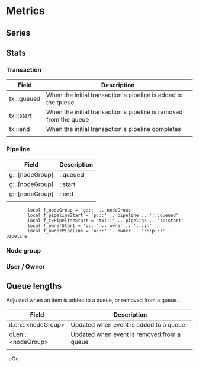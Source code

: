 # Metrics


## Series


## Stats

### Transaction

|Field|Description|
|-----|-----------|
|tx:::queued|When the initial transaction's pipeline is added to the queue|
|tx:::start|When the initial transaction's pipeline is removed from the queue|
|tx:::end|When the initial transaction's pipeline completes|
|||


### Pipeline
|Field|Description|
|-----|-----------|
|g:::[nodeGroup]|::queued|When pipeline is added to queue|
|g:::[nodeGroup]|::start|When pipeline is removed from queue|
|g:::[nodeGroup]|::end|When pipeline is queue to another queue, or upon completion|
|||

            local f_nodeGroup = 'g:::' .. nodeGroup
            local f_pipelineStart = 'p:::' .. pipeline .. ':::queued'
            local f_txPipelineStart = 'tx:::' .. pipeline .. ':::start'
            local f_ownerStart = 'o:::' .. owner .. ':::in'
            local f_ownerPipeline = 'o:::' .. owner .. ':::p:::' .. pipeline

### Node group


### User / Owner

## Queue lengths
Adjusted when an item is added to a queue, or removed from a queue.

|Field|Description|
|-----|-----------|
|iLen:::&lt;nodeGroup>|Updated when event is added to a queue|
|oLen:::&lt;nodeGroup&gt;|Updated when event is removed from a queue|
|||


-oOo-